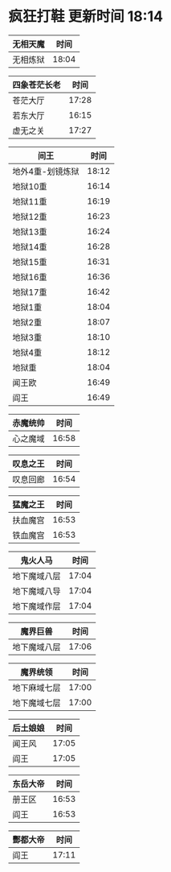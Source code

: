 # 疯狂打鞋 更新时间 18:14

| 无相天魔   | 时间    |
|--------|-------|
| 无相炼狱 | 18:04 |

| 四象苍茫长老   | 时间    |
|--------|-------|
| 苍茫大厅 | 17:28 |
| 若东大厅 | 16:15 |
| 虚无之关 | 17:27 |

| 间王   | 时间    |
|--------|-------|
| 地外4重-划镜炼狱 | 18:12 |
| 地狱10重 | 16:14 |
| 地狱11重 | 16:19 |
| 地狱12重 | 16:23 |
| 地狱13重 | 16:24 |
| 地狱14重 | 16:28 |
| 地狱15重 | 16:31 |
| 地狱16重 | 16:36 |
| 地狱17重 | 16:42 |
| 地狱1重 | 18:04 |
| 地狱2重 | 18:07 |
| 地狱3重 | 18:10 |
| 地狱4重 | 18:12 |
| 地狱重 | 18:04 |
| 闻王欧 | 16:49 |
| 阎王 | 16:49 |

| 赤魔统帅   | 时间    |
|--------|-------|
| 心之魔域 | 16:58 |

| 叹息之王   | 时间    |
|--------|-------|
| 叹息回廊 | 16:54 |

| 猛魔之王   | 时间    |
|--------|-------|
| 扶血魔宫 | 16:53 |
| 铁血魔宫 | 16:53 |

| 鬼火人马   | 时间    |
|--------|-------|
| 地下魔域八层 | 17:04 |
| 地下魔域八导 | 17:04 |
| 地下魔域作层 | 17:04 |

| 魔界巨兽   | 时间    |
|--------|-------|
| 地下魔域八层 | 17:06 |

| 魔界统领   | 时间    |
|--------|-------|
| 地下麻域七层 | 17:00 |
| 地下魔域七层 | 17:00 |

| 后土娘娘   | 时间    |
|--------|-------|
| 闻王风 | 17:05 |
| 阎王 | 17:05 |

| 东岳大帝   | 时间    |
|--------|-------|
| 册王区 | 16:53 |
| 阎王 | 16:53 |

| 酆都大帝   | 时间    |
|--------|-------|
| 阎王 | 17:11 |